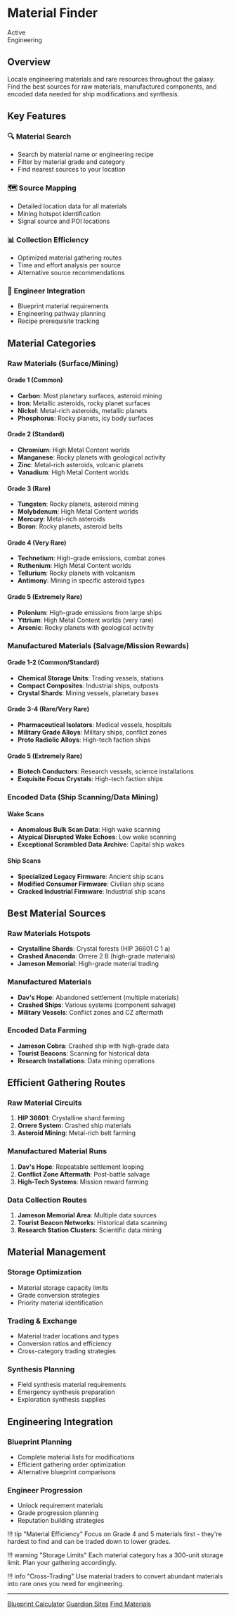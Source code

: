 # Material Finder

<div class="tool-header">
    <div class="tool-status status-active">Active</div>
    <div class="tool-category">Engineering</div>
</div>

## Overview

Locate engineering materials and rare resources throughout the galaxy. Find the best sources for raw materials, manufactured components, and encoded data needed for ship modifications and synthesis.

## Key Features

### 🔍 **Material Search**
- Search by material name or engineering recipe
- Filter by material grade and category
- Find nearest sources to your location

### 🗺️ **Source Mapping**
- Detailed location data for all materials
- Mining hotspot identification
- Signal source and POI locations

### 📊 **Collection Efficiency**
- Optimized material gathering routes
- Time and effort analysis per source
- Alternative source recommendations

### 🎯 **Engineer Integration**
- Blueprint material requirements
- Engineering pathway planning
- Recipe prerequisite tracking

## Material Categories

### **Raw Materials** (Surface/Mining)
#### **Grade 1 (Common)**
- **Carbon**: Most planetary surfaces, asteroid mining
- **Iron**: Metallic asteroids, rocky planet surfaces
- **Nickel**: Metal-rich asteroids, metallic planets
- **Phosphorus**: Rocky planets, icy body surfaces

#### **Grade 2 (Standard)**
- **Chromium**: High Metal Content worlds
- **Manganese**: Rocky planets with geological activity
- **Zinc**: Metal-rich asteroids, volcanic planets
- **Vanadium**: High Metal Content worlds

#### **Grade 3 (Rare)**
- **Tungsten**: Rocky planets, asteroid mining
- **Molybdenum**: High Metal Content worlds
- **Mercury**: Metal-rich asteroids
- **Boron**: Rocky planets, asteroid belts

#### **Grade 4 (Very Rare)**
- **Technetium**: High-grade emissions, combat zones
- **Ruthenium**: High Metal Content worlds
- **Tellurium**: Rocky planets with volcanism
- **Antimony**: Mining in specific asteroid types

#### **Grade 5 (Extremely Rare)**
- **Polonium**: High-grade emissions from large ships
- **Yttrium**: High Metal Content worlds (very rare)
- **Arsenic**: Rocky planets with geological activity

### **Manufactured Materials** (Salvage/Mission Rewards)
#### **Grade 1-2 (Common/Standard)**
- **Chemical Storage Units**: Trading vessels, stations
- **Compact Composites**: Industrial ships, outposts
- **Crystal Shards**: Mining vessels, planetary bases

#### **Grade 3-4 (Rare/Very Rare)**
- **Pharmaceutical Isolators**: Medical vessels, hospitals
- **Military Grade Alloys**: Military ships, conflict zones
- **Proto Radiolic Alloys**: High-tech faction ships

#### **Grade 5 (Extremely Rare)**
- **Biotech Conductors**: Research vessels, science installations
- **Exquisite Focus Crystals**: High-tech faction ships

### **Encoded Data** (Ship Scanning/Data Mining)
#### **Wake Scans**
- **Anomalous Bulk Scan Data**: High wake scanning
- **Atypical Disrupted Wake Echoes**: Low wake scanning
- **Exceptional Scrambled Data Archive**: Capital ship wakes

#### **Ship Scans**
- **Specialized Legacy Firmware**: Ancient ship scans
- **Modified Consumer Firmware**: Civilian ship scans
- **Cracked Industrial Firmware**: Industrial ship scans

## Best Material Sources

### **Raw Materials Hotspots**
- **Crystalline Shards**: Crystal forests (HIP 36601 C 1 a)
- **Crashed Anaconda**: Orrere 2 B (high-grade materials)
- **Jameson Memorial**: High-grade material trading

### **Manufactured Materials**
- **Dav's Hope**: Abandoned settlement (multiple materials)
- **Crashed Ships**: Various systems (component salvage)
- **Military Vessels**: Conflict zones and CZ aftermath

### **Encoded Data Farming**
- **Jameson Cobra**: Crashed ship with high-grade data
- **Tourist Beacons**: Scanning for historical data
- **Research Installations**: Data mining operations

## Efficient Gathering Routes

### **Raw Material Circuits**
1. **HIP 36601**: Crystalline shard farming
2. **Orrere System**: Crashed ship materials
3. **Asteroid Mining**: Metal-rich belt farming

### **Manufactured Material Runs**
1. **Dav's Hope**: Repeatable settlement looping
2. **Conflict Zone Aftermath**: Post-battle salvage
3. **High-Tech Systems**: Mission reward farming

### **Data Collection Routes**
1. **Jameson Memorial Area**: Multiple data sources
2. **Tourist Beacon Networks**: Historical data scanning
3. **Research Station Clusters**: Scientific data mining

## Material Management

### **Storage Optimization**
- Material storage capacity limits
- Grade conversion strategies
- Priority material identification

### **Trading & Exchange**
- Material trader locations and types
- Conversion ratios and efficiency
- Cross-category trading strategies

### **Synthesis Planning**
- Field synthesis material requirements
- Emergency synthesis preparation
- Exploration synthesis supplies

## Engineering Integration

### **Blueprint Planning**
- Complete material lists for modifications
- Efficient gathering order optimization
- Alternative blueprint comparisons

### **Engineer Progression**
- Unlock requirement materials
- Grade progression planning
- Reputation building strategies

!!! tip "Material Efficiency"
    Focus on Grade 4 and 5 materials first - they're hardest to find and can be traded down to lower grades.

!!! warning "Storage Limits"
    Each material category has a 300-unit storage limit. Plan your gathering accordingly.

!!! info "Cross-Trading"
    Use material traders to convert abundant materials into rare ones you need for engineering.

---

<div class="tool-footer">
    <div class="footer-links">
        <a href="blueprint-calculator/" class="btn btn-secondary">Blueprint Calculator</a>
        <a href="guardian-sites/" class="btn btn-secondary">Guardian Sites</a>
        <a href="#" class="btn btn-primary" data-external="true">Find Materials</a>
    </div>
</div>